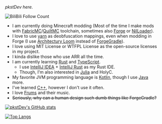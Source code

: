 *pkstDev here.*

![BiliBili Follow Count](https://img.shields.io/badge/dynamic/json?color=blue&logo=bilibili&style=social&label=Follow&query=data.follower&url=https%3A%2F%2Fapi.bilibili.com%2Fx%2Frelation%2Fstat%3Fvmid%3D439727769%26jsonp%3Djsonp)

* I am currently doing Minecraft modding (Most of the time I make mods with [FabricMC](https://fabricmc.net/)/[QuiltMC](https://quiltmc.org/) toolchain, sometimes also [Forge](https://www.minecraftforge.net/) or [NilLoader](https://git.sleeping.town/unascribed/NilLoader)).
* I love to use [yarn](https://github.com/FabricMC/yarn) as deobfuscation mappings, even when modding in Forge (I use [Architectury Loom](https://github.com/architectury/architectury-loom) instead of [ForgeGradle](https://github.com/MinecraftForge/ForgeGradle)).
* I love using MIT License or WTFPL License as the open-source licenses in my project.
* I kinda dislike those who use ARR all the time.
* I am currently learning [Rust](https://www.rust-lang.org/) and [TypeScript](https://www.typescriptlang.org/).
  * I use [IntelliJ IDEA](https://www.jetbrains.com/idea/) + [IntelliJ Rust](https://intellij-rust.github.io/) as my Rust IDE.
  * Though, I'm also interested in [Julia](https://julialang.org/) and HolyC.
* My favorite JVM programming language is [Kotlin](https://kotlinlang.org/), though I use [Java](https://www.java.com/) more.
* I've learned [C++](https://isocpp.org/), however I don't use it often.
* I love [Frums](https://soundcloud.com/frums) and their music.
* ~~Seriously, why can a human design such dumb things like ForgeGradle?~~

[![pkstDev's GitHub stats](https://github-readme-stats.vercel.app/api?username=pkstDev&show_icons=true&theme=radical)](https://github.com/anuraghazra/github-readme-stats)

[![Top Langs](https://github-readme-stats.vercel.app/api/top-langs/?username=pkstDev&layout=compact&theme=radical&hide=javascript,html,css)](https://github.com/anuraghazra/github-readme-stats)
